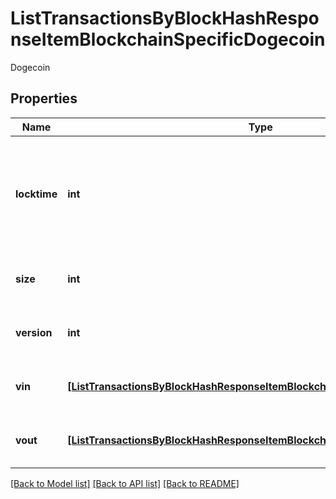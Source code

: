 # ListTransactionsByBlockHashResponseItemBlockchainSpecificDogecoin

Dogecoin

## Properties
Name | Type | Description | Notes
------------ | ------------- | ------------- | -------------
**locktime** | **int** | Represents the time at which a particular transaction can be added to the blockchain. | 
**size** | **int** | Represents the total size of this transaction. | 
**version** | **int** | Represents transaction version number. | 
**vin** | [**[ListTransactionsByBlockHashResponseItemBlockchainSpecificDogecoinVin]**](ListTransactionsByBlockHashResponseItemBlockchainSpecificDogecoinVin.md) | Represents the transaction inputs. | 
**vout** | [**[ListTransactionsByBlockHashResponseItemBlockchainSpecificDogecoinVout]**](ListTransactionsByBlockHashResponseItemBlockchainSpecificDogecoinVout.md) | Represents the transaction outputs. | 

[[Back to Model list]](../README.md#documentation-for-models) [[Back to API list]](../README.md#documentation-for-api-endpoints) [[Back to README]](../README.md)


